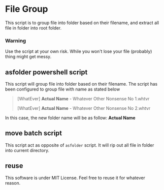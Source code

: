 # File Group
This script is to group file into folder based on their filename, and extract all file in folder into root folder.

### Warning
Use the script at your own risk. While you won't lose your file (probably) thing might get messy.

## asfolder powershell script
This script will group file into folder based on their filename. The script has been configured to group file with name as stated below

> [WhatEver] **Actual Name** - Whatever Other Nonsense No 1.whtvr
> 
> [WhatEver] **Actual Name** - Whatever Other Nonsense No 2.whtvr

In this case, the new folder name will be as follow: **Actual Name**

## move batch script

This script act as opposite of `asfolder` script. It will rip out all file in folder into current directory.

## reuse
This software is under MIT License. Feel free to reuse it for whatever reason.

